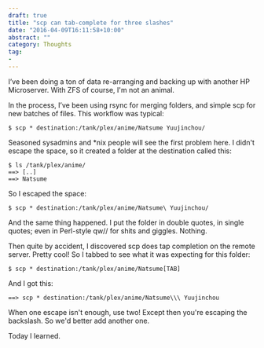 ```yaml
---
draft: true
title: "scp can tab-complete for three slashes"
date: "2016-04-09T16:11:58+10:00"
abstract: ""
category: Thoughts
tag:
- 
---
```

I’ve been doing a ton of data re-arranging and backing up with another HP Microserver. With ZFS of course, I'm not an animal.

In the process, I’ve been using rsync for merging folders, and simple scp for new batches of files. This workflow was typical:

    $ scp * destination:/tank/plex/anime/Natsume Yuujinchou/

Seasoned sysadmins and *nix people will see the first problem here. I didn't escape the space, so it created a folder at the destination called this:

    $ ls /tank/plex/anime/
    ==> [..]
    ==> Natsume

So I escaped the space:

    $ scp * destination:/tank/plex/anime/Natsume\ Yuujinchou/ 

And the same thing happened. I put the folder in double quotes, in single quotes; even in Perl-style qw// for shits and giggles. Nothing.

Then quite by accident, I discovered scp does tap completion on the remote server. Pretty cool! So I tabbed to see what it was expecting for this folder:

    $ scp * destination:/tank/plex/anime/Natsume[TAB]

And I got this:

    ==> scp * destination:/tank/plex/anime/Natsume\\\ Yuujinchou

When one escape isn't enough, use two! Except then you're escaping the backslash. So we'd better add another one.

Today I learned.

